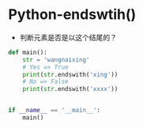 # Python-endswtih()

- 判断元素是否是以这个结尾的？

```python
def main():
    str = 'wangnaixing'
    # Yes => True
    print(str.endswith('xing'))
    # No => False
    print(str.endswith('xxxx'))


if __name__ == '__main__':
    main()

```

